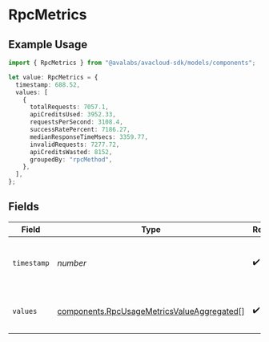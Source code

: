 # RpcMetrics

## Example Usage

```typescript
import { RpcMetrics } from "@avalabs/avacloud-sdk/models/components";

let value: RpcMetrics = {
  timestamp: 688.52,
  values: [
    {
      totalRequests: 7057.1,
      apiCreditsUsed: 3952.33,
      requestsPerSecond: 3108.4,
      successRatePercent: 7186.27,
      medianResponseTimeMsecs: 3359.77,
      invalidRequests: 7277.72,
      apiCreditsWasted: 8152,
      groupedBy: "rpcMethod",
    },
  ],
};
```

## Fields

| Field                                                                                                    | Type                                                                                                     | Required                                                                                                 | Description                                                                                              |
| -------------------------------------------------------------------------------------------------------- | -------------------------------------------------------------------------------------------------------- | -------------------------------------------------------------------------------------------------------- | -------------------------------------------------------------------------------------------------------- |
| `timestamp`                                                                                              | *number*                                                                                                 | :heavy_check_mark:                                                                                       | The timestamp of the metrics value                                                                       |
| `values`                                                                                                 | [components.RpcUsageMetricsValueAggregated](../../models/components/rpcusagemetricsvalueaggregated.md)[] | :heavy_check_mark:                                                                                       | The metrics values for the timestamp                                                                     |